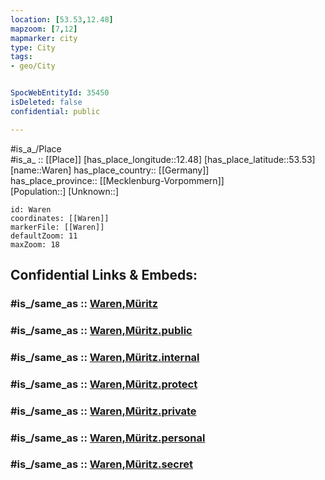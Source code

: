 ```yaml
---
location: [53.53,12.48] 
mapzoom: [7,12] 
mapmarker: city 
type: City
tags:
- geo/City


SpocWebEntityId: 35450
isDeleted: false
confidential: public

---
```

#is_a_/Place  
#is_a_ :: [[Place]] 
[has_place_longitude::12.48] 
[has_place_latitude::53.53] 
[name::Waren] 
has_place_country:: [[Germany]]  
has_place_province:: [[Mecklenburg-Vorpommern]]  
[Population::] 
[Unknown::] 


```leaflet
id: Waren
coordinates: [[Waren]] 
markerFile: [[Waren]] 
defaultZoom: 11 
maxZoom: 18
```


## Confidential Links & Embeds: 

### #is_/same_as :: [Waren,Müritz](/_Standards/Earth/Continent/Europe/Europe~Central/Germany/Germany~East/Mecklenburg-Vorpommern/counties~MV/Mecklenb_Seen/cities~Mecklenb_Seen/Waren,Müritz.md) 

### #is_/same_as :: [Waren,Müritz.public](/_public/Earth/Continent/Europe/Europe~Central/Germany/Germany~East/Mecklenburg-Vorpommern/counties~MV/Mecklenb_Seen/cities~Mecklenb_Seen/Waren,Müritz.public.md) 

### #is_/same_as :: [Waren,Müritz.internal](/_internal/Earth/Continent/Europe/Europe~Central/Germany/Germany~East/Mecklenburg-Vorpommern/counties~MV/Mecklenb_Seen/cities~Mecklenb_Seen/Waren,Müritz.internal.md) 

### #is_/same_as :: [Waren,Müritz.protect](/_protect/Earth/Continent/Europe/Europe~Central/Germany/Germany~East/Mecklenburg-Vorpommern/counties~MV/Mecklenb_Seen/cities~Mecklenb_Seen/Waren,Müritz.protect.md) 

### #is_/same_as :: [Waren,Müritz.private](/_private/Earth/Continent/Europe/Europe~Central/Germany/Germany~East/Mecklenburg-Vorpommern/counties~MV/Mecklenb_Seen/cities~Mecklenb_Seen/Waren,Müritz.private.md) 

### #is_/same_as :: [Waren,Müritz.personal](/_personal/Earth/Continent/Europe/Europe~Central/Germany/Germany~East/Mecklenburg-Vorpommern/counties~MV/Mecklenb_Seen/cities~Mecklenb_Seen/Waren,Müritz.personal.md) 

### #is_/same_as :: [Waren,Müritz.secret](/_secret/Earth/Continent/Europe/Europe~Central/Germany/Germany~East/Mecklenburg-Vorpommern/counties~MV/Mecklenb_Seen/cities~Mecklenb_Seen/Waren,Müritz.secret.md)


